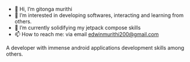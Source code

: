 - 👋 Hi, I’m gitonga murithi
- 👀 I’m interested in developing softwares, interacting and learning from others. 
- 🌱 I’m currently solidifying my jetpack compose skills 
- 📫 How to reach me: via email edwinmurithi200@gmail.com

A developer with immense android applications development skills among others.

